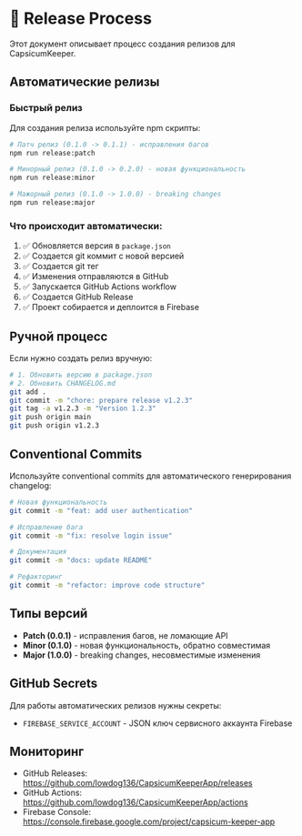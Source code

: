 # 🚀 Release Process

Этот документ описывает процесс создания релизов для CapsicumKeeper.

## Автоматические релизы

### Быстрый релиз

Для создания релиза используйте npm скрипты:

```bash
# Патч релиз (0.1.0 -> 0.1.1) - исправления багов
npm run release:patch

# Минорный релиз (0.1.0 -> 0.2.0) - новая функциональность
npm run release:minor

# Мажорный релиз (0.1.0 -> 1.0.0) - breaking changes
npm run release:major
```

### Что происходит автоматически:

1. ✅ Обновляется версия в `package.json`
2. ✅ Создается git коммит с новой версией
3. ✅ Создается git тег
4. ✅ Изменения отправляются в GitHub
5. ✅ Запускается GitHub Actions workflow
6. ✅ Создается GitHub Release
7. ✅ Проект собирается и деплоится в Firebase

## Ручной процесс

Если нужно создать релиз вручную:

```bash
# 1. Обновить версию в package.json
# 2. Обновить CHANGELOG.md
git add .
git commit -m "chore: prepare release v1.2.3"
git tag -a v1.2.3 -m "Version 1.2.3"
git push origin main
git push origin v1.2.3
```

## Conventional Commits

Используйте conventional commits для автоматического генерирования changelog:

```bash
# Новая функциональность
git commit -m "feat: add user authentication"

# Исправление бага
git commit -m "fix: resolve login issue"

# Документация
git commit -m "docs: update README"

# Рефакторинг
git commit -m "refactor: improve code structure"
```

## Типы версий

- **Patch (0.0.1)** - исправления багов, не ломающие API
- **Minor (0.1.0)** - новая функциональность, обратно совместимая
- **Major (1.0.0)** - breaking changes, несовместимые изменения

## GitHub Secrets

Для работы автоматических релизов нужны секреты:

- `FIREBASE_SERVICE_ACCOUNT` - JSON ключ сервисного аккаунта Firebase

## Мониторинг

- GitHub Releases: https://github.com/lowdog136/CapsicumKeeperApp/releases
- GitHub Actions: https://github.com/lowdog136/CapsicumKeeperApp/actions
- Firebase Console: https://console.firebase.google.com/project/capsicum-keeper-app
